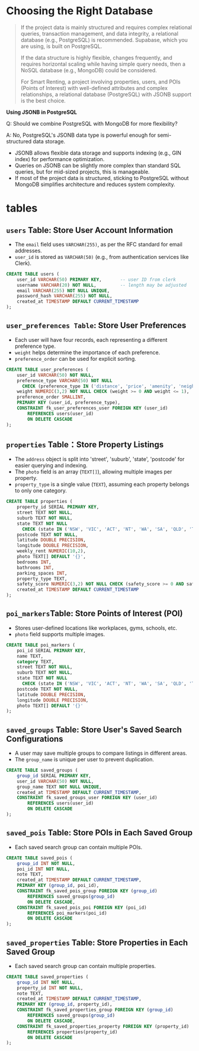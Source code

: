 # Choosing the Right Database

> If the project data is mainly structured and requires complex relational queries, transaction management, and data integrity, a relational database (e.g., PostgreSQL) is recommended. Supabase, which you are using, is built on PostgreSQL.
>
>If the data structure is highly flexible, changes frequently, and requires horizontal scaling while having simple query needs, then a NoSQL database (e.g., MongoDB) could be considered.
>
> For Smart Renting, a project involving properties, users, and POIs (Points of Interest) with well-defined attributes and complex relationships, a relational database (PostgreSQL) with JSONB support is the best choice.


**Using JSONB in PostgreSQL**

Q: Should we combine PostgreSQL with MongoDB for more flexibility?

A: No, PostgreSQL's JSONB data type is powerful enough for semi-structured data storage.

* JSONB allows flexible data storage and supports indexing (e.g., GIN index) for performance optimization.
* Queries on JSONB can be slightly more complex than standard SQL queries, but for mid-sized projects, this is manageable.
* If most of the project data is structured, sticking to PostgreSQL without MongoDB simplifies architecture and reduces system complexity.


# tables 
## `users` Table: Store User Account Information
* The `email` field uses `VARCHAR(255)`, as per the RFC standard for email addresses.
* `user_id` is stored as `VARCHAR(50)` (e.g., from authentication services like Clerk).

```sql
CREATE TABLE users (
    user_id VARCHAR(50) PRIMARY KEY,       -- user ID from clerk
    username VARCHAR(20) NOT NULL,         -- length may be adjusted
    email VARCHAR(255) NOT NULL UNIQUE,
    password_hash VARCHAR(255) NOT NULL,
    created_at TIMESTAMP DEFAULT CURRENT_TIMESTAMP
);
```

## `user_preferences Table`: Store User Preferences
* Each user will have four records, each representing a different preference type.
* `weight` helps determine the importance of each preference.
* `preference_order` can be used for explicit sorting.

```sql
CREATE TABLE user_preferences (
    user_id VARCHAR(50) NOT NULL,
    preference_type VARCHAR(50) NOT NULL
      CHECK (preference_type IN ('distance', 'price', 'amenity', 'neighborhood_safety')),
    weight NUMERIC(3,2) NOT NULL CHECK (weight >= 0 AND weight <= 1), 
    preference_order SMALLINT,
    PRIMARY KEY (user_id, preference_type),
    CONSTRAINT fk_user_preferences_user FOREIGN KEY (user_id)
        REFERENCES users(user_id)
        ON DELETE CASCADE
);
```

## `properties` Table：Store Property Listings
* The `address` object is split into 'street', 'suburb', 'state', 'postcode' for easier querying and indexing.
* The `photo` field is an array (`TEXT[]`), allowing multiple images per property.
* `property_type` is a single value (`TEXT`), assuming each property belongs to only one category.

```sql
CREATE TABLE properties (
    property_id SERIAL PRIMARY KEY,
    street TEXT NOT NULL,
    suburb TEXT NOT NULL,
    state TEXT NOT NULL
      CHECK (state IN ('NSW', 'VIC', 'ACT', 'NT', 'WA', 'SA', 'QLD', 'TAS')),
    postcode TEXT NOT NULL,
    latitude DOUBLE PRECISION,
    longitude DOUBLE PRECISION,
    weekly_rent NUMERIC(10,2),
    photo TEXT[] DEFAULT '{}',
    bedrooms INT,
    bathrooms INT,
    parking_spaces INT,
    property_type TEXT,
    safety_score NUMERIC(3,2) NOT NULL CHECK (safety_score >= 0 AND safety_score <= 1),
    created_at TIMESTAMP DEFAULT CURRENT_TIMESTAMP
);
```


## `poi_markers`Table: Store Points of Interest (POI)
* Stores user-defined locations like workplaces, gyms, schools, etc.
* `photo` field supports multiple images.

```sql
CREATE TABLE poi_markers (
    poi_id SERIAL PRIMARY KEY,
    name TEXT,
    category TEXT,
    street TEXT NOT NULL,
    suburb TEXT NOT NULL,
    state TEXT NOT NULL
      CHECK (state IN ('NSW', 'VIC', 'ACT', 'NT', 'WA', 'SA', 'QLD', 'TAS')),
    postcode TEXT NOT NULL,
    latitude DOUBLE PRECISION,
    longitude DOUBLE PRECISION,
    photo TEXT[] DEFAULT '{}'
);
```

## `saved_groups` Table: Store User's Saved Search Configurations
* A user may save multiple groups to compare listings in different areas.
* The `group_name` is unique per user to prevent duplication.

```sql
CREATE TABLE saved_groups (
    group_id SERIAL PRIMARY KEY,
    user_id VARCHAR(50) NOT NULL,
    group_name TEXT NOT NULL UNIQUE,  
    created_at TIMESTAMP DEFAULT CURRENT_TIMESTAMP,
    CONSTRAINT fk_saved_groups_user FOREIGN KEY (user_id)
        REFERENCES users(user_id)
        ON DELETE CASCADE
);
```

## `saved_pois` Table: Store POIs in Each Saved Group
* Each saved search group can contain multiple POIs.

```sql
CREATE TABLE saved_pois (
    group_id INT NOT NULL,
    poi_id INT NOT NULL,
    note TEXT,
    created_at TIMESTAMP DEFAULT CURRENT_TIMESTAMP,
    PRIMARY KEY (group_id, poi_id),
    CONSTRAINT fk_saved_pois_group FOREIGN KEY (group_id)
        REFERENCES saved_groups(group_id)
        ON DELETE CASCADE,
    CONSTRAINT fk_saved_pois_poi FOREIGN KEY (poi_id)
        REFERENCES poi_markers(poi_id)
        ON DELETE CASCADE
);
```

## `saved_properties` Table: Store Properties in Each Saved Group
* Each saved search group can contain multiple properties.

```sql
CREATE TABLE saved_properties (
    group_id INT NOT NULL,
    property_id INT NOT NULL,
    note TEXT,
    created_at TIMESTAMP DEFAULT CURRENT_TIMESTAMP,
    PRIMARY KEY (group_id, property_id),
    CONSTRAINT fk_saved_properties_group FOREIGN KEY (group_id)
        REFERENCES saved_groups(group_id)
        ON DELETE CASCADE,
    CONSTRAINT fk_saved_properties_property FOREIGN KEY (property_id)
        REFERENCES properties(property_id)
        ON DELETE CASCADE
);
```
